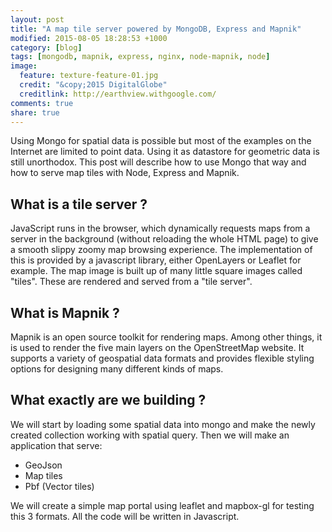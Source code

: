 ```yaml
---
layout: post
title: "A map tile server powered by MongoDB, Express and Mapnik"
modified: 2015-08-05 18:28:53 +1000
category: [blog]
tags: [mongodb, mapnik, express, nginx, node-mapnik, node]
image:
  feature: texture-feature-01.jpg
  credit: "&copy;2015 DigitalGlobe"
  creditlink: http://earthview.withgoogle.com/
comments: true
share: true
---
```


Using Mongo for spatial data is possible but most of the examples on the Internet are limited to point data. Using it as datastore for geometric data is still unorthodox. This post will describe how to use Mongo that way and how to serve map tiles with Node, Express and Mapnik.

## What is a tile server ?

JavaScript runs in the browser, which dynamically requests maps from a server in the background (without reloading the whole HTML page) to give a smooth slippy zoomy map browsing experience. The implementation of this is provided by a javascript library, either OpenLayers or Leaflet for example. The map image is built up of many little square images called "tiles". These are rendered and served from a "tile server".

## What is Mapnik ?

Mapnik is an open source toolkit for rendering maps. Among other things, it is used to render the five main layers on the OpenStreetMap website. It supports a variety of geospatial data formats and provides flexible styling options for designing many different kinds of maps.

## What exactly are we building ?

We will start by loading some spatial data into mongo and make the newly created collection working with spatial query. Then we will make an application that serve:

* GeoJson
* Map tiles
* Pbf (Vector tiles)

We will create a simple map portal using leaflet and mapbox-gl for testing this 3 formats. All the code will be written in Javascript.